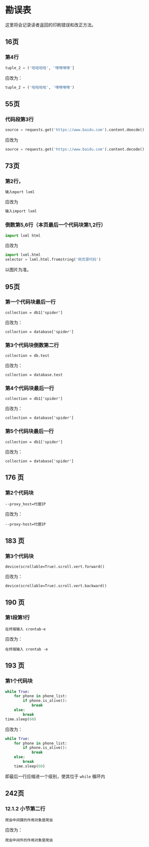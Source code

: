 # 勘误表

这里将会记录读者返回的印刷错误和改正方法。

## 16页

### 第4行

```python
tuple_2 = ('哈哈哈哈', '嘿嘿嘿嘿']
```

应改为：

```python
tuple_2 = ('哈哈哈哈', '嘿嘿嘿嘿')
```

## 55页

### 代码段第3行

```python
source = requests.get('https://www.baidu.com').content.deocde()
```

应改为

```python
source = requests.get('https://www.baidu.com').content.decode()
```

## 73页

### 第2行，

```python
输入mport lxml
```

应改为

```python
输入import lxml
```

### 倒数第5,6行（本页最后一个代码块第1,2行）

```python
import lxml html
```

应改为

```python
import lxml.html
selector = lxml.html.fromstring('网页源代码')
```

以图片为准。

## 95页

### 第一个代码块最后一行

```
collection = db1['spider']
```

应改为：

```
collection = database['spider']
```

### 第3个代码块倒数第二行

```
collection = db.test
```

应改为：

```
collection = database.test
```

### 第4个代码块最后一行

```
collection = db1['spider']
```

应改为：

```
collection = database['spider']
```

### 第5个代码块最后一行

```
collection = db1['spider']
```

应改为：

```
collection = database['spider']
```

## 176 页

### 第2个代码块

```
--proxy_host=代理IP
```

应改为：

```
--proxy-host=代理IP
```

## 183 页

### 第3个代码块

```
device(scrollable=True).scroll.vert.forward()
```

应改为：

```
device(scrollable=True).scroll.vert.backward()
```

## 190 页

### 第1段第1行

```
在终端输入 crontab-e
```

应改为：

```
在终端输入 crontab -e
```

## 193 页

### 第1个代码块

```python
while True:
    for phone in phone_list:
        if phone.is_alive():
            break
    else:
        break
time.sleep(60)
```

应改为：

```python
while True:
    for phone in phone_list:
        if phone.is_alive():
            break
    else:
        break
    time.sleep(60)
```

即最后一行应缩进一个级别，使其位于 `while` 循环内


## 242页

### 12.1.2 小节第二行

```
爬虫中间键的作用对象是爬虫
```

应改为：

```
爬虫中间件的作用对象是爬虫
```
